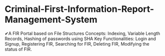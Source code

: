# Criminal-First-Information-Report-Management-System
✔A FIR Portal based on File Structures Concepts: Indexing, Variable Length Records, Hashing of passwords using SHA  Key Functionalities: Login and Signup, Registering FIR, Searching for FIR, Deleting FIR, Modifying the status of FIR.
